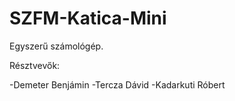 # SZFM-Katica-Mini

Egyszerű számológép.

Résztvevők:

-Demeter Benjámin
-Tercza Dávid 
-Kadarkuti Róbert